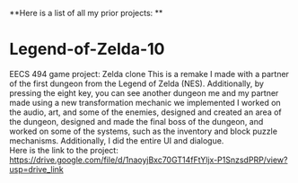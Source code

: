 **Here is a list of all my prior projects:
**
# Legend-of-Zelda-10
EECS 494 game project: Zelda clone
This is a remake I made with a partner of the first dungeon from the Legend of Zelda (NES). Additionally, by pressing the eight key, you can see another dungeon me and my partner made using a new transformation mechanic we implemented
I worked on the audio, art, and some of the enemies, designed and created an area of the dungeon, designed and made the final boss of the dungeon, and worked on some of the systems, such as the inventory and block puzzle mechanisms. Additionally, I did the entire UI and dialogue.  
Here is the link to the project: https://drive.google.com/file/d/1naoyjBxc70GT14fFtYljx-P1SnzsdPRP/view?usp=drive_link 


